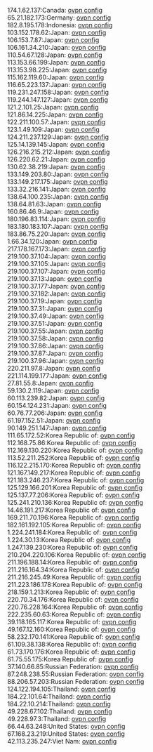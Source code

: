 174.1.62.137:Canada: [ovpn config](vpn/174_1_62_137.ovpn)  
65.21.182.173:Germany: [ovpn config](vpn/65_21_182_173.ovpn)  
182.8.195.178:Indonesia: [ovpn config](vpn/182_8_195_178.ovpn)  
103.152.178.62:Japan: [ovpn config](vpn/103_152_178_62.ovpn)  
106.153.7.87:Japan: [ovpn config](vpn/106_153_7_87.ovpn)  
106.161.34.210:Japan: [ovpn config](vpn/106_161_34_210.ovpn)  
110.54.67.128:Japan: [ovpn config](vpn/110_54_67_128.ovpn)  
113.153.66.199:Japan: [ovpn config](vpn/113_153_66_199.ovpn)  
113.153.98.225:Japan: [ovpn config](vpn/113_153_98_225.ovpn)  
115.162.119.60:Japan: [ovpn config](vpn/115_162_119_60.ovpn)  
116.65.223.137:Japan: [ovpn config](vpn/116_65_223_137.ovpn)  
119.231.247.158:Japan: [ovpn config](vpn/119_231_247_158.ovpn)  
119.244.147.127:Japan: [ovpn config](vpn/119_244_147_127.ovpn)  
121.2.101.25:Japan: [ovpn config](vpn/121_2_101_25.ovpn)  
121.86.14.225:Japan: [ovpn config](vpn/121_86_14_225.ovpn)  
122.211.100.57:Japan: [ovpn config](vpn/122_211_100_57.ovpn)  
123.1.49.109:Japan: [ovpn config](vpn/123_1_49_109.ovpn)  
124.211.237.129:Japan: [ovpn config](vpn/124_211_237_129.ovpn)  
125.14.139.145:Japan: [ovpn config](vpn/125_14_139_145.ovpn)  
126.216.215.212:Japan: [ovpn config](vpn/126_216_215_212.ovpn)  
126.220.62.21:Japan: [ovpn config](vpn/126_220_62_21.ovpn)  
130.62.38.219:Japan: [ovpn config](vpn/130_62_38_219.ovpn)  
133.149.203.80:Japan: [ovpn config](vpn/133_149_203_80.ovpn)  
133.149.217.175:Japan: [ovpn config](vpn/133_149_217_175.ovpn)  
133.32.216.141:Japan: [ovpn config](vpn/133_32_216_141.ovpn)  
138.64.100.235:Japan: [ovpn config](vpn/138_64_100_235.ovpn)  
138.64.81.63:Japan: [ovpn config](vpn/138_64_81_63.ovpn)  
160.86.46.9:Japan: [ovpn config](vpn/160_86_46_9.ovpn)  
180.196.83.114:Japan: [ovpn config](vpn/180_196_83_114.ovpn)  
183.180.183.107:Japan: [ovpn config](vpn/183_180_183_107.ovpn)  
183.86.75.220:Japan: [ovpn config](vpn/183_86_75_220.ovpn)  
1.66.34.120:Japan: [ovpn config](vpn/1_66_34_120.ovpn)  
217.178.167.173:Japan: [ovpn config](vpn/217_178_167_173.ovpn)  
219.100.37.104:Japan: [ovpn config](vpn/219_100_37_104.ovpn)  
219.100.37.105:Japan: [ovpn config](vpn/219_100_37_105.ovpn)  
219.100.37.107:Japan: [ovpn config](vpn/219_100_37_107.ovpn)  
219.100.37.13:Japan: [ovpn config](vpn/219_100_37_13.ovpn)  
219.100.37.177:Japan: [ovpn config](vpn/219_100_37_177.ovpn)  
219.100.37.182:Japan: [ovpn config](vpn/219_100_37_182.ovpn)  
219.100.37.19:Japan: [ovpn config](vpn/219_100_37_19.ovpn)  
219.100.37.31:Japan: [ovpn config](vpn/219_100_37_31.ovpn)  
219.100.37.49:Japan: [ovpn config](vpn/219_100_37_49.ovpn)  
219.100.37.51:Japan: [ovpn config](vpn/219_100_37_51.ovpn)  
219.100.37.55:Japan: [ovpn config](vpn/219_100_37_55.ovpn)  
219.100.37.58:Japan: [ovpn config](vpn/219_100_37_58.ovpn)  
219.100.37.86:Japan: [ovpn config](vpn/219_100_37_86.ovpn)  
219.100.37.87:Japan: [ovpn config](vpn/219_100_37_87.ovpn)  
219.100.37.96:Japan: [ovpn config](vpn/219_100_37_96.ovpn)  
220.211.97.8:Japan: [ovpn config](vpn/220_211_97_8.ovpn)  
221.114.199.177:Japan: [ovpn config](vpn/221_114_199_177.ovpn)  
27.81.55.8:Japan: [ovpn config](vpn/27_81_55_8.ovpn)  
59.130.2.119:Japan: [ovpn config](vpn/59_130_2_119.ovpn)  
60.113.239.82:Japan: [ovpn config](vpn/60_113_239_82.ovpn)  
60.154.124.231:Japan: [ovpn config](vpn/60_154_124_231.ovpn)  
60.76.77.206:Japan: [ovpn config](vpn/60_76_77_206.ovpn)  
61.197.152.51:Japan: [ovpn config](vpn/61_197_152_51.ovpn)  
90.149.251.147:Japan: [ovpn config](vpn/90_149_251_147.ovpn)  
111.65.172.52:Korea Republic of: [ovpn config](vpn/111_65_172_52.ovpn)  
112.168.75.86:Korea Republic of: [ovpn config](vpn/112_168_75_86.ovpn)  
112.169.130.220:Korea Republic of: [ovpn config](vpn/112_169_130_220.ovpn)  
113.52.211.252:Korea Republic of: [ovpn config](vpn/113_52_211_252.ovpn)  
116.122.215.170:Korea Republic of: [ovpn config](vpn/116_122_215_170.ovpn)  
121.167.149.217:Korea Republic of: [ovpn config](vpn/121_167_149_217.ovpn)  
121.183.246.237:Korea Republic of: [ovpn config](vpn/121_183_246_237.ovpn)  
125.129.166.201:Korea Republic of: [ovpn config](vpn/125_129_166_201.ovpn)  
125.137.77.206:Korea Republic of: [ovpn config](vpn/125_137_77_206.ovpn)  
125.241.210.136:Korea Republic of: [ovpn config](vpn/125_241_210_136.ovpn)  
14.46.191.217:Korea Republic of: [ovpn config](vpn/14_46_191_217.ovpn)  
169.211.70.196:Korea Republic of: [ovpn config](vpn/169_211_70_196.ovpn)  
182.161.192.105:Korea Republic of: [ovpn config](vpn/182_161_192_105.ovpn)  
1.224.241.184:Korea Republic of: [ovpn config](vpn/1_224_241_184.ovpn)  
1.224.30.13:Korea Republic of: [ovpn config](vpn/1_224_30_13.ovpn)  
1.247.139.230:Korea Republic of: [ovpn config](vpn/1_247_139_230.ovpn)  
210.204.220.106:Korea Republic of: [ovpn config](vpn/210_204_220_106.ovpn)  
211.196.188.14:Korea Republic of: [ovpn config](vpn/211_196_188_14.ovpn)  
211.216.164.34:Korea Republic of: [ovpn config](vpn/211_216_164_34.ovpn)  
211.216.245.49:Korea Republic of: [ovpn config](vpn/211_216_245_49.ovpn)  
211.223.186.178:Korea Republic of: [ovpn config](vpn/211_223_186_178.ovpn)  
218.159.1.213:Korea Republic of: [ovpn config](vpn/218_159_1_213.ovpn)  
220.70.34.176:Korea Republic of: [ovpn config](vpn/220_70_34_176.ovpn)  
220.76.228.164:Korea Republic of: [ovpn config](vpn/220_76_228_164.ovpn)  
222.235.60.63:Korea Republic of: [ovpn config](vpn/222_235_60_63.ovpn)  
39.118.165.117:Korea Republic of: [ovpn config](vpn/39_118_165_117.ovpn)  
49.167.12.160:Korea Republic of: [ovpn config](vpn/49_167_12_160.ovpn)  
58.232.170.141:Korea Republic of: [ovpn config](vpn/58_232_170_141.ovpn)  
61.109.38.138:Korea Republic of: [ovpn config](vpn/61_109_38_138.ovpn)  
61.73.170.176:Korea Republic of: [ovpn config](vpn/61_73_170_176.ovpn)  
61.75.55.175:Korea Republic of: [ovpn config](vpn/61_75_55_175.ovpn)  
37.140.66.85:Russian Federation: [ovpn config](vpn/37_140_66_85.ovpn)  
87.248.238.55:Russian Federation: [ovpn config](vpn/87_248_238_55.ovpn)  
88.206.57.203:Russian Federation: [ovpn config](vpn/88_206_57_203.ovpn)  
124.122.194.105:Thailand: [ovpn config](vpn/124_122_194_105.ovpn)  
184.22.101.64:Thailand: [ovpn config](vpn/184_22_101_64.ovpn)  
184.22.10.214:Thailand: [ovpn config](vpn/184_22_10_214.ovpn)  
49.228.67.102:Thailand: [ovpn config](vpn/49_228_67_102.ovpn)  
49.228.97.3:Thailand: [ovpn config](vpn/49_228_97_3.ovpn)  
66.44.63.248:United States: [ovpn config](vpn/66_44_63_248.ovpn)  
67.168.23.219:United States: [ovpn config](vpn/67_168_23_219.ovpn)  
42.113.235.247:Viet Nam: [ovpn config](vpn/42_113_235_247.ovpn)  
